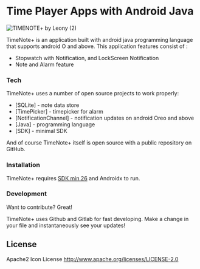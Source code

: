# Time Player Apps with Android Java

![TIMENOTE+ by Leony (2)](https://user-images.githubusercontent.com/43403489/104323549-e08f5d00-5518-11eb-86b7-a0b5dad9f640.png)

TimeNote+ is an application built with android java programming language that supports android O and above. This application features consist of : 

  - Stopwatch with Notification, and LockScreen Notification
  - Note and Alarm feature

### Tech

TimeNote+ uses a number of open source projects to work properly:

* [SQLite] - note data store
* [TimePicker] - timepicker for alarm
* [NotificationChannel] - notification updates on android Oreo and above
* [Java] - programming language
* [SDK] - minimal SDK

And of course TimeNote+ itself is open source with a public repository
 on GitHub.

### Installation

TimeNote+ requires [SDK min 26](https://developer.android.com/studio/releases/platform-tools) and Androidx to run.

### Development

Want to contribute? Great!

TimeNote+ uses Github and Gitlab for fast developing.
Make a change in your file and instantaneously see your updates!

License
----
Apache2 Icon License
http://www.apache.org/licenses/LICENSE-2.0

[//]: # (These are reference links used in the body of this note and get stripped out when the markdown processor does its job. There is no need to format nicely because it shouldn't be seen. Thanks SO - http://stackoverflow.com/questions/4823468/store-comments-in-markdown-syntax)
